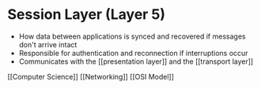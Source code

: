 # Session Layer (Layer 5)

- How data between applications is synced and recovered if messages don't arrive intact
- Responsible for authentication and reconnection if interruptions occur
- Communicates with the [[presentation layer]] and the [[transport layer]]

[[Computer Science]] [[Networking]] [[OSI Model]]

